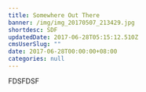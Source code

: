 ```yaml
---
title: Somewhere Out There
banner: /img/img_20170507_213429.jpg
shortdesc: SDF
updatedDate: 2017-06-28T05:15:12.510Z
cmsUserSlug: ""
date: 2017-06-28T00:00:00+08:00
categories: null
---
```


FDSFDSF